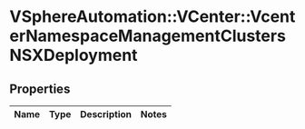# VSphereAutomation::VCenter::VcenterNamespaceManagementClustersNSXDeployment

## Properties
Name | Type | Description | Notes
------------ | ------------- | ------------- | -------------



